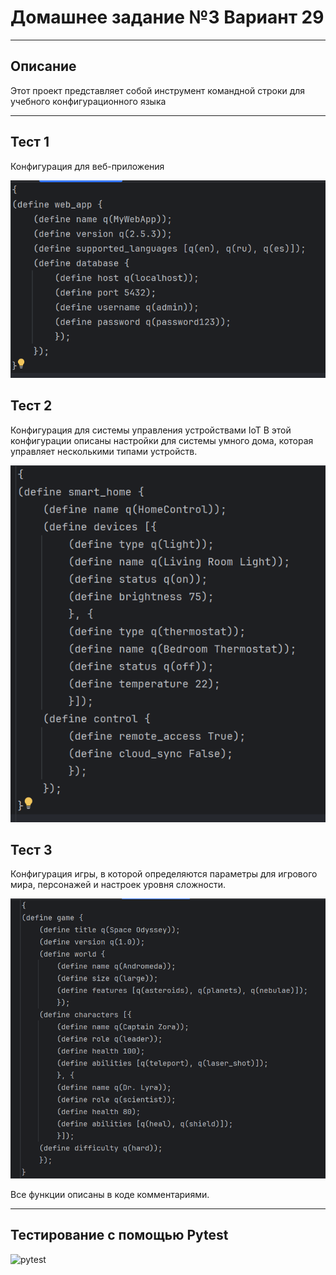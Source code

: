 # Домашнее задание №3 Вариант 29
___
## Описание
Этот проект представляет собой инструмент командной строки для учебного конфигурационного языка
___
## Тест 1 
Конфигурация для веб-приложения

![test1](https://github.com/kseniauuy/konfupr3/blob/main/img/web.png)
## Тест 2
Конфигурация для системы управления устройствами IoT
В этой конфигурации описаны настройки для системы умного дома, которая управляет несколькими типами устройств.

![test2](https://github.com/kseniauuy/konfupr3/blob/main/img/Iot.png)
## Тест 3
Конфигурация игры, в которой определяются параметры для игрового мира, персонажей и настроек уровня сложности.

![test3](https://github.com/kseniauuy/konfupr3/blob/main/img/game.png)

Все функции описаны в коде комментариями.
___
## Тестирование с помощью Pytest
![pytest](https://github.com/d1nech/KonfUpravlenie/blob/main/HW№3/testimg/pytest.png?raw=true)
